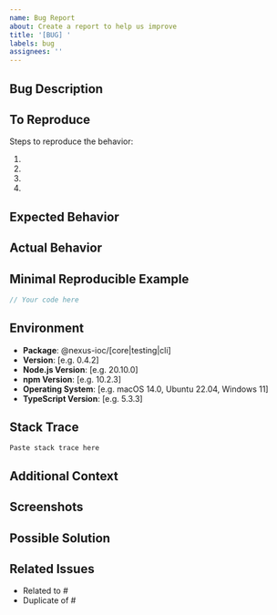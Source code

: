 ```yaml
---
name: Bug Report
about: Create a report to help us improve
title: '[BUG] '
labels: bug
assignees: ''
---
```


## Bug Description

<!-- A clear and concise description of what the bug is -->

## To Reproduce

Steps to reproduce the behavior:

1. 
2. 
3. 
4. 

## Expected Behavior

<!-- A clear and concise description of what you expected to happen -->

## Actual Behavior

<!-- A clear and concise description of what actually happened -->

## Minimal Reproducible Example

<!-- Please provide a minimal code example that reproduces the issue -->

```typescript
// Your code here
```

## Environment

- **Package**: @nexus-ioc/[core|testing|cli]
- **Version**: [e.g. 0.4.2]
- **Node.js Version**: [e.g. 20.10.0]
- **npm Version**: [e.g. 10.2.3]
- **Operating System**: [e.g. macOS 14.0, Ubuntu 22.04, Windows 11]
- **TypeScript Version**: [e.g. 5.3.3]

## Stack Trace

<!-- If applicable, add the full stack trace -->

```
Paste stack trace here
```

## Additional Context

<!-- Add any other context about the problem here -->

## Screenshots

<!-- If applicable, add screenshots to help explain your problem -->

## Possible Solution

<!-- Optional: Suggest a fix or reason for the bug -->

## Related Issues

<!-- Link to related issues if any -->

- Related to #
- Duplicate of #

